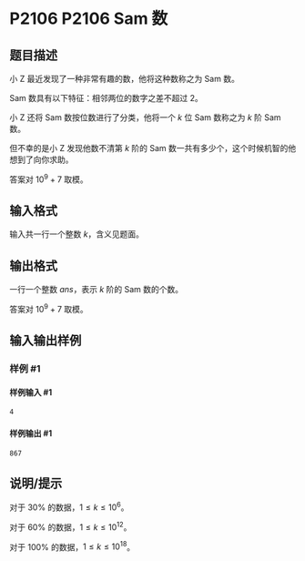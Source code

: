 # P2106 P2106 Sam 数

## 题目描述

小 Z 最近发现了一种非常有趣的数，他将这种数称之为 Sam 数。

Sam 数具有以下特征：相邻两位的数字之差不超过 $2$。

小 Z 还将 Sam 数按位数进行了分类，他将一个 $k$ 位 Sam 数称之为 $k$ 阶 Sam 数。

但不幸的是小 Z 发现他数不清第 $k$ 阶的 Sam 数一共有多少个，这个时候机智的他想到了向你求助。

答案对 $10^9+7$ 取模。

## 输入格式

输入共一行一个整数 $k$，含义见题面。

## 输出格式

一行一个整数 $ans$，表示 $k$ 阶的 Sam 数的个数。

答案对 $10^9+7$ 取模。

## 输入输出样例

### 样例 #1

#### 样例输入 #1

```
4
```

#### 样例输出 #1

```
867
```

## 说明/提示

对于 $30\%$ 的数据，$1\le k\le10^6$。

对于 $60\%$ 的数据，$1\le k\le 10^{12}$。

对于 $100\%$ 的数据，$1\le k\le10^{18}$。
